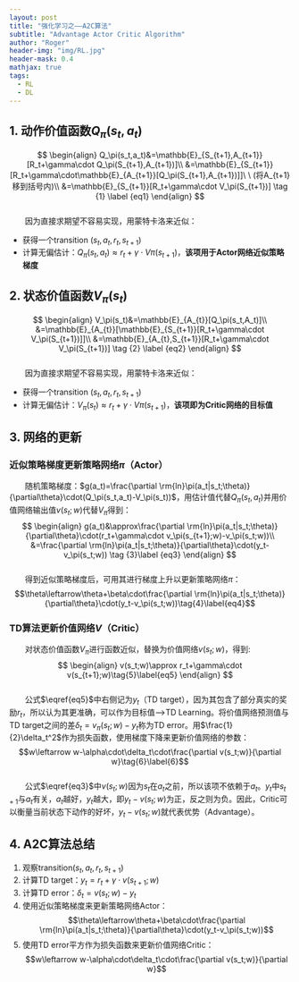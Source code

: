```yaml
---
layout: post
title: "强化学习之——A2C算法"
subtitle: "Advantage Actor Critic Algorithm"
author: "Roger"
header-img: "img/RL.jpg"
header-mask: 0.4
mathjax: true
tags:
  - RL
  - DL
---
```


## 1. 动作价值函数$Q_\pi(s_t,a_t)$
$$
\begin{align}
Q_\pi(s_t,a_t)&=\mathbb{E}_{S_{t+1},A_{t+1}}[R_t+\gamma\cdot Q_\pi(S_{t+1},A_{t+1})]\\
&=\mathbb{E}_{S_{t+1}}[R_t+\gamma\cdot\mathbb{E}_{A_{t+1}}[Q_\pi(S_{t+1},A_{t+1})]]\ \ (将A_{t+1}移到括号内)\\
&=\mathbb{E}_{S_{t+1}}[R_t+\gamma\cdot V_\pi(S_{t+1})] \tag {1} \label {eq1}
\end{align}
$$  
&emsp;&emsp;因为直接求期望不容易实现，用蒙特卡洛来近似：  
- 获得一个transition $(s_t,a_t,r_t,s_{t+1})$
- 计算无偏估计：$Q_\pi(s_t,a_t)\approx r_t+\gamma\cdot V\pi(s_{t+1})$，**该项用于Actor网络近似策略梯度**  

## 2. 状态价值函数$V_\pi(s_t)$
$$
\begin{align}
V_\pi(s_t)&=\mathbb{E}_{A_{t}}[Q_\pi(s_t,A_t)]\\
&=\mathbb{E}_{A_{t}}[\mathbb{E}_{S_{t+1}}[R_t+\gamma\cdot V_\pi(S_{t+1})]]\\
&=\mathbb{E}_{A_{t},S_{t+1}}[R_t+\gamma\cdot V_\pi(S_{t+1})] \tag {2} \label {eq2}
\end{align}
$$  
&emsp;&emsp;因为直接求期望不容易实现，用蒙特卡洛来近似：  
- 获得一个transition $(s_t,a_t,r_t,s_{t+1})$
- 计算无偏估计：$V_\pi(s_t)\approx r_t+\gamma\cdot V\pi(s_{t+1})$，**该项即为Critic网络的目标值**  

## 3. 网络的更新
### 近似策略梯度更新策略网络$\pi$（Actor）
&emsp;&emsp;随机策略梯度：$g(a_t)=\frac{\partial \rm{ln}\pi(a_t|s_t;\theta)}{\partial\theta}\cdot(Q_\pi(s_t,a_t)-V_\pi(s_t))$，用估计值代替$Q_\pi(s_t,a_t)$并用价值网络输出值$v(s_t;w)$代替$V_\pi$得到：  
$$
\begin{align}
g(a_t)&\approx\frac{\partial \rm{ln}\pi(a_t|s_t;\theta)}{\partial\theta}\cdot(r_t+\gamma\cdot v_\pi(s_{t+1};w)-v_\pi(s_t;w))\\
&=\frac{\partial \rm{ln}\pi(a_t|s_t;\theta)}{\partial\theta}\cdot(y_t-v_\pi(s_t;w)) \tag {3}\label {eq3}
\end{align}
$$  
&emsp;&emsp;得到近似策略梯度后，可用其进行梯度上升以更新策略网络$\pi$：  
$$\theta\leftarrow\theta+\beta\cdot\frac{\partial \rm{ln}\pi(a_t|s_t;\theta)}{\partial\theta}\cdot(y_t-v_\pi(s_t;w))\tag{4}\label{eq4}$$  
### TD算法更新价值网络$V$（Critic）
&emsp;&emsp;对状态价值函数$V_\pi$进行函数近似，替换为价值网络$v(s_t;w)$，得到:
$$
\begin{align}
v(s_t;w)\approx r_t+\gamma\cdot v(s_{t+1};w)\tag{5}\label{eq5}
\end{align}
$$  
&emsp;&emsp;公式$\eqref{eq5}$中右侧记为$y_t$（TD target），因为其包含了部分真实的奖励$r_t$，所以认为其更准确，可以作为目标值——>TD Learning。将价值网络预测值与TD target之间的差$\delta_t=v_\pi(s_t;w)-y_t$称为TD error。用$\frac{1}{2}\delta_t^2$作为损失函数，使用梯度下降来更新价值网络的参数：  
$$w\leftarrow w-\alpha\cdot\delta_t\cdot\frac{\partial v(s_t;w)}{\partial w}\tag{6}\label{6}$$  
&emsp;&emsp;公式$\eqref{eq3}$中$v(s_t;w)$因为$s_t$在$a_t$之前，所以该项不依赖于$a_t$。$y_t$中$s_{t+1}$与$a_t$有关，$a_t$越好，$y_t$越大，即$y_t-v(s_t;w)$为正，反之则为负。因此，Critic可以衡量当前状态下动作的好坏，$y_t-v(s_t;w)$就代表优势（Advantage）。  
## 4. A2C算法总结
1. 观察transition$(s_t,a_t,r_t,s_{t+1})$
2. 计算TD target：$y_t=r_t+\gamma\cdot v(s_{t+1};w)$
3. 计算TD error：$\delta_t=v(s_t;w)-y_t$
4. 使用近似策略梯度来更新策略网络Actor：
   $$\theta\leftarrow\theta+\beta\cdot\frac{\partial \rm{ln}\pi(a_t|s_t;\theta)}{\partial\theta}\cdot(y_t-v_\pi(s_t;w))$$
5. 使用TD error平方作为损失函数来更新价值网络Critic：
   $$w\leftarrow w-\alpha\cdot\delta_t\cdot\frac{\partial v(s_t;w)}{\partial w}$$